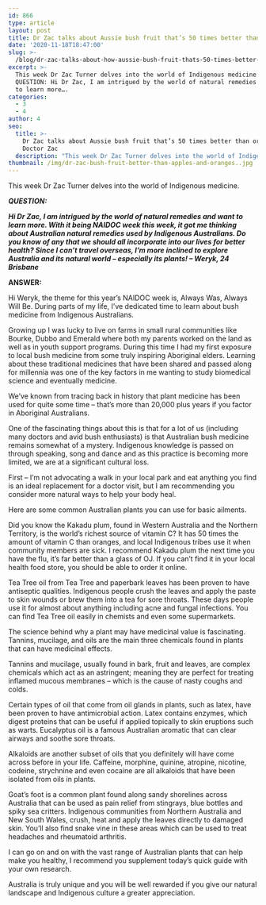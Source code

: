 ```yaml
---
id: 866
type: article
layout: post
title: Dr Zac talks about Aussie bush fruit that’s 50 times better than oranges
date: '2020-11-18T18:47:00'
slug: >-
  /blog/dr-zac-talks-about-how-aussie-bush-fruit-thats-50-times-better-than-oranges/
excerpt: >-
  This week Dr Zac Turner delves into the world of Indigenous medicine.
  QUESTION: Hi Dr Zac, I am intrigued by the world of natural remedies and want
  to learn more….
categories:
  - 3
  - 4
author: 4
seo:
  title: >-
    Dr Zac talks about Aussie bush fruit that’s 50 times better than oranges -
    Doctor Zac
  description: "This week Dr Zac Turner delves into the world of Indigenous medicine. QUESTION:\_ Hi Dr Zac, I am intrigued by the world of natural remedies and want to learn more...."
thumbnail: /img/dr-zac-bush-fruit-better-than-apples-and-oranges..jpg
---
```

This week Dr Zac Turner delves into the world of Indigenous medicine.

**_QUESTION:_** 

**_Hi Dr Zac, I am intrigued by the world of natural remedies and want to learn more. With it being NAIDOC week this week, it got me thinking about Australian natural remedies used by Indigenous Australians. Do you know of any that we should all incorporate into our lives for better health? Since I can’t travel overseas, I’m more inclined to explore Australia and its natural world – especially its plants! – Weryk, 24 Brisbane_**

**ANSWER:**

Hi Weryk, the theme for this year’s NAIDOC week is, Always Was, Always Will Be. During parts of my life, I’ve dedicated time to learn about bush medicine from Indigenous Australians.

Growing up I was lucky to live on farms in small rural communities like Bourke, Dubbo and Emerald where both my parents worked on the land as well as in youth support programs. During this time I had my first exposure to local bush medicine from some truly inspiring Aboriginal elders. Learning about these traditional medicines that have been shared and passed along for millennia was one of the key factors in me wanting to study biomedical science and eventually medicine.

We’ve known from tracing back in history that plant medicine has been used for quite some time – that’s more than 20,000 plus years if you factor in Aboriginal Australians.

One of the fascinating things about this is that for a lot of us (including many doctors and avid bush enthusiasts) is that Australian bush medicine remains somewhat of a mystery. Indigenous knowledge is passed on through speaking, song and dance and as this practice is becoming more limited, we are at a significant cultural loss.

First – I’m not advocating a walk in your local park and eat anything you find is an ideal replacement for a doctor visit, but I am recommending you consider more natural ways to help your body heal.

Here are some common Australian plants you can use for basic ailments.

Did you know the Kakadu plum, found in Western Australia and the Northern Territory, is the world’s richest source of vitamin C? It has 50 times the amount of vitamin C than oranges, and local Indigenous tribes use it when community members are sick. I recommend Kakadu plum the next time you have the flu, it’s far better than a glass of OJ. If you can’t find it in your local health food store, you should be able to order it online.

Tea Tree oil from Tea Tree and paperbark leaves has been proven to have antiseptic qualities. Indigenous people crush the leaves and apply the paste to skin wounds or brew them into a tea for sore throats. These days people use it for almost about anything including acne and fungal infections. You can find Tea Tree oil easily in chemists and even some supermarkets.

The science behind why a plant may have medicinal value is fascinating. Tannins, mucilage, and oils are the main three chemicals found in plants that can have medicinal effects.

Tannins and mucilage, usually found in bark, fruit and leaves, are complex chemicals which act as an astringent; meaning they are perfect for treating inflamed mucous membranes – which is the cause of nasty coughs and colds.

Certain types of oil that come from oil glands in plants, such as latex, have been proven to have antimicrobial action. Latex contains enzymes, which digest proteins that can be useful if applied topically to skin eruptions such as warts. Eucalyptus oil is a famous Australian aromatic that can clear airways and soothe sore throats.

Alkaloids are another subset of oils that you definitely will have come across before in your life. Caffeine, morphine, quinine, atropine, nicotine, codeine, strychnine and even cocaine are all alkaloids that have been isolated from oils in plants.

Goat’s foot is a common plant found along sandy shorelines across Australia that can be used as pain relief from stingrays, blue bottles and spiky sea critters. Indigenous communities from Northern Australia and New South Wales, crush, heat and apply the leaves directly to damaged skin. You’ll also find snake vine in these areas which can be used to treat headaches and rheumatoid arthritis.

I can go on and on with the vast range of Australian plants that can help make you healthy, I recommend you supplement today’s quick guide with your own research.

Australia is truly unique and you will be well rewarded if you give our natural landscape and Indigenous culture a greater appreciation.